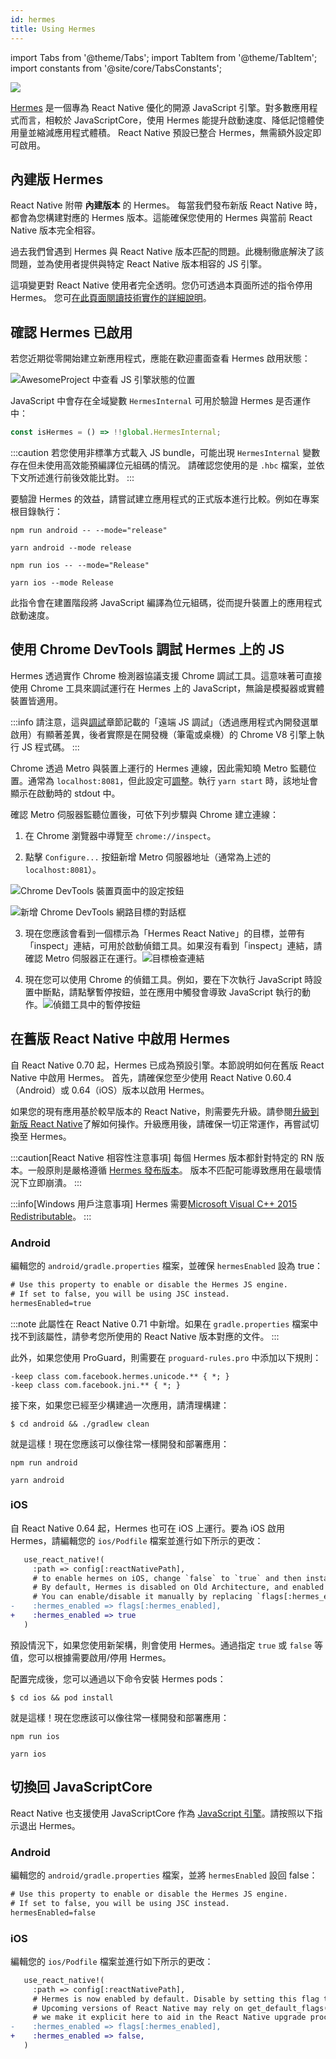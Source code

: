 ```yaml
---
id: hermes
title: Using Hermes
---
```


import Tabs from '@theme/Tabs'; import TabItem from '@theme/TabItem'; import constants from '@site/core/TabsConstants';

<a href="https://hermesengine.dev">
  <img width={300} height={300} className="hermes-logo" src="/docs/assets/HermesLogo.svg" style={{height: "auto"}}/>
</a>

[Hermes](https://hermesengine.dev) 是一個專為 React Native 優化的開源 JavaScript 引擎。對多數應用程式而言，相較於 JavaScriptCore，使用 Hermes 能提升啟動速度、降低記憶體使用量並縮減應用程式體積。
React Native 預設已整合 Hermes，無需額外設定即可啟用。

## 內建版 Hermes

React Native 附帶 **內建版本** 的 Hermes。
每當我們發布新版 React Native 時，都會為您構建對應的 Hermes 版本。這能確保您使用的 Hermes 與當前 React Native 版本完全相容。

過去我們曾遇到 Hermes 與 React Native 版本匹配的問題。此機制徹底解決了該問題，並為使用者提供與特定 React Native 版本相容的 JS 引擎。

這項變更對 React Native 使用者完全透明。您仍可透過本頁面所述的指令停用 Hermes。
您可[在此頁面閱讀技術實作的詳細說明](/architecture/bundled-hermes)。

## 確認 Hermes 已啟用

若您近期從零開始建立新應用程式，應能在歡迎畫面查看 Hermes 啟用狀態：

![AwesomeProject 中查看 JS 引擎狀態的位置](/docs/assets/HermesApp.jpg)

JavaScript 中會存在全域變數 `HermesInternal` 可用於驗證 Hermes 是否運作中：

```jsx
const isHermes = () => !!global.HermesInternal;
```

:::caution
若您使用非標準方式載入 JS bundle，可能出現 `HermesInternal` 變數存在但未使用高效能預編譯位元組碼的情況。
請確認您使用的是 `.hbc` 檔案，並依下文所述進行前後效能比對。
:::

要驗證 Hermes 的效益，請嘗試建立應用程式的正式版本進行比較。例如在專案根目錄執行：

<Tabs groupId="platform" queryString defaultValue={constants.defaultPlatform} values={constants.platforms} className="pill-tabs">
<TabItem value="android">

[//]: # 'Android'

<Tabs groupId="package-manager" queryString defaultValue={constants.defaultPackageManager} values={constants.packageManagers}>
<TabItem value="npm">

```shell
npm run android -- --mode="release"
```

</TabItem>
<TabItem value="yarn">

```shell
yarn android --mode release
```

</TabItem>
</Tabs>

</TabItem>
<TabItem value="ios">

[//]: # 'iOS'

<Tabs groupId="package-manager" queryString defaultValue={constants.defaultPackageManager} values={constants.packageManagers}>
<TabItem value="npm">

```shell
npm run ios -- --mode="Release"
```

</TabItem>
<TabItem value="yarn">

```shell
yarn ios --mode Release
```

</TabItem>
</Tabs>

</TabItem>
</Tabs>

此指令會在建置階段將 JavaScript 編譯為位元組碼，從而提升裝置上的應用程式啟動速度。

## 使用 Chrome DevTools 調試 Hermes 上的 JS

Hermes 透過實作 Chrome 檢測器協議支援 Chrome 調試工具。這意味著可直接使用 Chrome 工具來調試運行在 Hermes 上的 JavaScript，無論是模擬器或實體裝置皆適用。

:::info
請注意，這與[調試](debugging#debugging-using-a-custom-javascript-debugger)章節記載的「遠端 JS 調試」（透過應用程式內開發選單啟用）有顯著差異，後者實際是在開發機（筆電或桌機）的 Chrome V8 引擎上執行 JS 程式碼。
:::

Chrome 透過 Metro 與裝置上運行的 Hermes 連線，因此需知曉 Metro 監聽位置。通常為 `localhost:8081`，但此設定可[調整](https://metrobundler.dev/docs/configuration)。執行 `yarn start` 時，該地址會顯示在啟動時的 stdout 中。

確認 Metro 伺服器監聽位置後，可依下列步驟與 Chrome 建立連線：

1. 在 Chrome 瀏覽器中導覽至 `chrome://inspect`。

2. 點擊 `Configure...` 按鈕新增 Metro 伺服器地址（通常為上述的 `localhost:8081`）。

![Chrome DevTools 裝置頁面中的設定按鈕](/docs/assets/HermesDebugChromeConfig.png)

![新增 Chrome DevTools 網路目標的對話框](/docs/assets/HermesDebugChromeMetroAddress.png)

3. 現在您應該會看到一個標示為「Hermes React Native」的目標，並帶有「inspect」連結，可用於啟動偵錯工具。如果沒有看到「inspect」連結，請確認 Metro 伺服器正在運行。![目標檢查連結](/docs/assets/HermesDebugChromeInspect.png)

4. 現在您可以使用 Chrome 的偵錯工具。例如，要在下次執行 JavaScript 時設置中斷點，請點擊暫停按鈕，並在應用中觸發會導致 JavaScript 執行的動作。![偵錯工具中的暫停按鈕](/docs/assets/HermesDebugChromePause.png)

## 在舊版 React Native 中啟用 Hermes

自 React Native 0.70 起，Hermes 已成為預設引擎。本節說明如何在舊版 React Native 中啟用 Hermes。
首先，請確保您至少使用 React Native 0.60.4（Android）或 0.64（iOS）版本以啟用 Hermes。

如果您的現有應用基於較早版本的 React Native，則需要先升級。請參閱[升級到新版 React Native](/docs/upgrading)了解如何操作。升級應用後，請確保一切正常運作，再嘗試切換至 Hermes。

:::caution[React Native 相容性注意事項]
每個 Hermes 版本都針對特定的 RN 版本。一般原則是嚴格遵循 [Hermes 發布版本](https://github.com/facebook/hermes/releases)。
版本不匹配可能導致應用在最壞情況下立即崩潰。
:::

:::info[Windows 用戶注意事項]
Hermes 需要[Microsoft Visual C++ 2015 Redistributable](https://www.microsoft.com/en-us/download/details.aspx?id=48145)。
:::

### Android

編輯您的 `android/gradle.properties` 檔案，並確保 `hermesEnabled` 設為 true：

```diff
# Use this property to enable or disable the Hermes JS engine.
# If set to false, you will be using JSC instead.
hermesEnabled=true
```

:::note
此屬性在 React Native 0.71 中新增。如果在 `gradle.properties` 檔案中找不到該屬性，請參考您所使用的 React Native 版本對應的文件。
:::

此外，如果您使用 ProGuard，則需要在 `proguard-rules.pro` 中添加以下規則：

```
-keep class com.facebook.hermes.unicode.** { *; }
-keep class com.facebook.jni.** { *; }
```

接下來，如果您已經至少構建過一次應用，請清理構建：

```shell
$ cd android && ./gradlew clean
```

就是這樣！現在您應該可以像往常一樣開發和部署應用：

<Tabs groupId="package-manager" queryString defaultValue={constants.defaultPackageManager} values={constants.packageManagers}>
<TabItem value="npm">

```shell
npm run android
```

</TabItem>
<TabItem value="yarn">

```shell
yarn android
```

</TabItem>
</Tabs>

### iOS

自 React Native 0.64 起，Hermes 也可在 iOS 上運行。要為 iOS 啟用 Hermes，請編輯您的 `ios/Podfile` 檔案並進行如下所示的更改：

```diff
   use_react_native!(
     :path => config[:reactNativePath],
     # to enable hermes on iOS, change `false` to `true` and then install pods
     # By default, Hermes is disabled on Old Architecture, and enabled on New Architecture.
     # You can enable/disable it manually by replacing `flags[:hermes_enabled]` with `true` or `false`.
-    :hermes_enabled => flags[:hermes_enabled],
+    :hermes_enabled => true
   )
```

預設情況下，如果您使用新架構，則會使用 Hermes。通過指定 `true` 或 `false` 等值，您可以根據需要啟用/停用 Hermes。

配置完成後，您可以通過以下命令安裝 Hermes pods：

```shell
$ cd ios && pod install
```

就是這樣！現在您應該可以像往常一樣開發和部署應用：

<Tabs groupId="package-manager" queryString defaultValue={constants.defaultPackageManager} values={constants.packageManagers}>
<TabItem value="npm">

```shell
npm run ios
```

</TabItem>
<TabItem value="yarn">

```shell
yarn ios
```

</TabItem>
</Tabs>

## 切換回 JavaScriptCore

React Native 也支援使用 JavaScriptCore 作為 [JavaScript 引擎](javascript-environment)。請按照以下指示退出 Hermes。

### Android

編輯您的 `android/gradle.properties` 檔案，並將 `hermesEnabled` 設回 false：

```diff
# Use this property to enable or disable the Hermes JS engine.
# If set to false, you will be using JSC instead.
hermesEnabled=false
```

### iOS

編輯您的 `ios/Podfile` 檔案並進行如下所示的更改：

```diff
   use_react_native!(
     :path => config[:reactNativePath],
     # Hermes is now enabled by default. Disable by setting this flag to false.
     # Upcoming versions of React Native may rely on get_default_flags(), but
     # we make it explicit here to aid in the React Native upgrade process.
-    :hermes_enabled => flags[:hermes_enabled],
+    :hermes_enabled => false,
   )
```